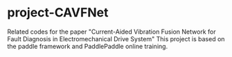 # project-CAVFNet

Related codes for the paper "Current-Aided Vibration Fusion Network for Fault Diagnosis in Electromechanical Drive System"
This project is based on the paddle framework and PaddlePaddle online training.
